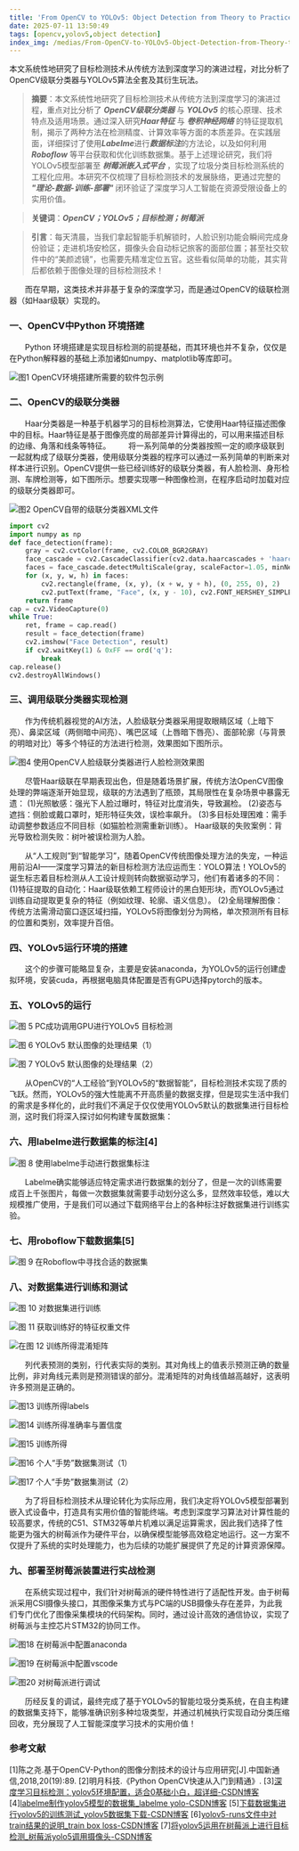 ```yaml
---
title: 'From OpenCV to YOLOv5: Object Detection from Theory to Practice'
date: 2025-07-11 13:50:49
tags: [opencv,yolov5,object detection]
index_img: /medias/From-OpenCV-to-YOLOv5-Object-Detection-from-Theory-to-Practice.png
---
```



本文系统性地研究了目标检测技术从传统方法到深度学习的演进过程，对比分析了OpenCV级联分类器与YOLOv5算法全套及其衍生玩法。

 <!-- more -->
 
>**摘要**：本文系统性地研究了目标检测技术从传统方法到深度学习的演进过程，重点对比分析了 ***OpenCV级联分类器*** 与 ***YOLOv5*** 的核心原理、技术特点及适用场景。通过深入研究***Haar特征*** 与 ***卷积神经网络*** 的特征提取机制，揭示了两种方法在检测精度、计算效率等方面的本质差异。在实践层面，详细探讨了使用***Labelme***进行***数据标注***的方法论，以及如何利用 ***Roboflow*** 等平台获取和优化训练数据集。基于上述理论研究，我们将YOLOv5模型部署至 ***树莓派嵌入式平台*** ，实现了垃圾分类目标检测系统的工程化应用。本研究不仅梳理了目标检测技术的发展脉络，更通过完整的 ***"理论-数据-训练-部署"*** 闭环验证了深度学习人工智能在资源受限设备上的实用价值。

>**关键词**：***OpenCV；YOLOv5；目标检测；树莓派***

>**引言**：每天清晨，当我们拿起智能手机解锁时，人脸识别功能会瞬间完成身份验证；走进机场安检区，摄像头会自动标记旅客的面部位置；甚至社交软件中的“美颜滤镜”，也需要先精准定位五官。这些看似简单的功能，其实背后都依赖于图像处理的目标检测技术！

&emsp;&emsp;而在早期，这类技术并非基于复杂的深度学习，而是通过OpenCV的级联检测器（如Haar级联）实现的。

### 一、OpenCV中Python 环境搭建
&emsp;&emsp;Python 环境搭建是实现目标检测的前提基础，而其环境也并不复杂，仅仅是在Python解释器的基础上添加诸如numpy、matplotlib等库即可。

![图1 OpenCV环境搭建所需要的软件包示例](/images/From-OpenCV-to-YOLOv5-Object-Detection-from-Theory-to-Practice/图片1.png)

### 二、OpenCV的级联分类器
&emsp;&emsp;Haar分类器是一种基于机器学习的目标检测算法，它使用Haar特征描述图像中的目标。Haar特征是基于图像亮度的局部差异计算得出的，可以用来描述目标的边缘、角落和线条等特征。
&emsp;&emsp;将一系列简单的分类器按照一定的顺序级联到一起就构成了级联分类器，使用级联分类器的程序可以通过一系列简单的判断来对样本进行识别。OpenCV提供一些已经训练好的级联分类器，有人脸检测、身形检测、车牌检测等，如下图所示。想要实现哪一种图像检测，在程序启动时加载对应的级联分类器即可。

![图2 OpenCV自带的级联分类器XML文件](/images/From-OpenCV-to-YOLOv5-Object-Detection-from-Theory-to-Practice/图片2.png)

```python
import cv2
import numpy as np
def face_detection(frame):
    gray = cv2.cvtColor(frame, cv2.COLOR_BGR2GRAY)
    face_cascade = cv2.CascadeClassifier(cv2.data.haarcascades + 'haarcascade_frontalface_default.xml')
    faces = face_cascade.detectMultiScale(gray, scaleFactor=1.05, minNeighbors=9, minSize=(30, 30))
    for (x, y, w, h) in faces:
        cv2.rectangle(frame, (x, y), (x + w, y + h), (0, 255, 0), 2)
        cv2.putText(frame, "Face", (x, y - 10), cv2.FONT_HERSHEY_SIMPLEX, 0.9, (0, 255, 0), 2)
    return frame
cap = cv2.VideoCapture(0)
while True:
    ret, frame = cap.read()
    result = face_detection(frame)
    cv2.imshow("Face Detection", result)
    if cv2.waitKey(1) & 0xFF == ord('q'):
        break
cap.release()
cv2.destroyAllWindows()
```

### 三、调用级联分类器实现检测
&emsp;&emsp;作为传统机器视觉的AI方法，人脸级联分类器采用提取眼睛区域（上暗下亮）、鼻梁区域（两侧暗中间亮）、嘴巴区域（上唇暗下唇亮）、面部轮廓（与背景的明暗对比）等多个特征的方法进行检测，效果图如下图所示。

![图4 使用OpenCV人脸级联分类器进行人脸检测效果图](/images/From-OpenCV-to-YOLOv5-Object-Detection-from-Theory-to-Practice/图片3.png)

&emsp;&emsp;尽管Haar级联在早期表现出色，但是随着场景扩展，传统方法OpenCV图像处理的弊端逐渐开始显现，级联的方法遇到了瓶颈，其局限性在复杂场景中暴露无遗：
(1)光照敏感：强光下人脸过曝时，特征对比度消失，导致漏检。
(2)姿态与遮挡：侧脸或戴口罩时，矩形特征失效，误检率飙升。
(3)多目标处理困难：需手动调整参数适应不同目标（如猫脸检测需重新训练）。
Haar级联的失败案例：背光导致检测失败：树叶被误检测为人脸。

&emsp;&emsp;从“人工规则”到“智能学习”，随着OpenCV传统图像处理方法的失宠，一种运用前沿AI——深度学习算法的新目标检测方法应运而生：YOLO算法！YOLOv5的诞生标志着目标检测从人工设计规则转向数据驱动学习，他们有着诸多的不同：
(1)特征提取的自动化：Haar级联依赖工程师设计的黑白矩形块，而YOLOv5通过训练自动提取更复杂的特征（例如纹理、轮廓、语义信息）。
(2)全局理解图像：传统方法需滑动窗口逐区域扫描，YOLOv5将图像划分为网格，单次预测所有目标的位置和类别，效率提升百倍。
### 四、YOLOv5运行环境的搭建
&emsp;&emsp;这个的步骤可能略显复杂，主要是安装anaconda，为YOLOv5的运行创建虚拟环境，安装cuda，再根据电脑具体配置是否有GPU选择pytorch的版本。

### 五、YOLOv5的运行

![图 5 PC成功调用GPU进行YOLOv5 目标检测](/images/From-OpenCV-to-YOLOv5-Object-Detection-from-Theory-to-Practice/图片5.png)

![图 6 YOLOv5 默认图像的处理结果（1）](/images/From-OpenCV-to-YOLOv5-Object-Detection-from-Theory-to-Practice/图片6.png)

![图 7 YOLOv5 默认图像的处理结果（2）](/images/From-OpenCV-to-YOLOv5-Object-Detection-from-Theory-to-Practice/图片7.png)

&emsp;&emsp;从OpenCV的“人工经验”到YOLOv5的“数据智能”，目标检测技术实现了质的飞跃。然而，YOLOv5的强大性能离不开高质量的数据支撑，但是现实生活中我们的需求是多样化的，此时我们不满足于仅仅使用YOLOv5默认的数据集进行目标检测，这时我们将深入探讨如何构建专属数据集：
### 六、用labelme进行数据集的标注[4]

![图 8 使用labelme手动进行数据集标注](/images/From-OpenCV-to-YOLOv5-Object-Detection-from-Theory-to-Practice/图片8.png)

&emsp;&emsp;Labelme确实能够适应特定需求进行数据集的划分了，但是一次的训练需要成百上千张图片，每做一次数据集就需要手动划分这么多，显然效率较低，难以大规模推广使用，于是我们可以通过下载网络平台上的各种标注好数据集进行训练实验。
### 七、用roboflow下载数据集[5]

![图 9 在Roboflow中寻找合适的数据集](/images/From-OpenCV-to-YOLOv5-Object-Detection-from-Theory-to-Practice/图片9.png)

### 八、对数据集进行训练和测试

![图 10 对数据集进行训练](/images/From-OpenCV-to-YOLOv5-Object-Detection-from-Theory-to-Practice/图片10.png)

![图 11 获取训练好的特征权重文件](/images/From-OpenCV-to-YOLOv5-Object-Detection-from-Theory-to-Practice/图片11.png)

![在图 12 训练所得混淆矩阵](/images/From-OpenCV-to-YOLOv5-Object-Detection-from-Theory-to-Practice/图片12.png)

&emsp;&emsp;列代表预测的类别，行代表实际的类别。其对角线上的值表示预测正确的数量比例，非对角线元素则是预测错误的部分。混淆矩阵的对角线值越高越好，这表明许多预测是正确的。

![图13 训练所得labels](/images/From-OpenCV-to-YOLOv5-Object-Detection-from-Theory-to-Practice/图片13.png)

![图14 训练所得准确率与置信度](/images/From-OpenCV-to-YOLOv5-Object-Detection-from-Theory-to-Practice/图片14.png)

![图15 训练所得](/images/From-OpenCV-to-YOLOv5-Object-Detection-from-Theory-to-Practice/图片15.png)

![图16 个人“手势”数据集测试（1）](/images/From-OpenCV-to-YOLOv5-Object-Detection-from-Theory-to-Practice/图片16.png)

![图17 个人“手势”数据集测试（2）](/images/From-OpenCV-to-YOLOv5-Object-Detection-from-Theory-to-Practice/图片17.png)

&emsp;&emsp;为了将目标检测技术从理论转化为实际应用，我们决定将YOLOv5模型部署到嵌入式设备中，打造具有实用价值的智能终端。考虑到深度学习算法对计算性能的较高要求，传统的C51、STM32等单片机难以满足运算需求，因此我们选择了性能更为强大的树莓派作为硬件平台，以确保模型能够高效稳定地运行。这一方案不仅提升了系统的实时处理能力，也为后续的功能扩展提供了充足的计算资源保障。

### 九、部署至树莓派装置进行实战检测
&emsp;&emsp;在系统实现过程中，我们针对树莓派的硬件特性进行了适配性开发。由于树莓派采用CSI摄像头接口，其图像采集方式与PC端的USB摄像头存在差异，为此我们专门优化了图像采集模块的代码架构。同时，通过设计高效的通信协议，实现了树莓派与主控芯片STM32的协同工作。

![图18 在树莓派中配置anaconda](/images/From-OpenCV-to-YOLOv5-Object-Detection-from-Theory-to-Practice/图片18.png)

![图19 在树莓派中配置vscode](/images/From-OpenCV-to-YOLOv5-Object-Detection-from-Theory-to-Practice/图片19.png)

![图20 对树莓派进行调试](/images/From-OpenCV-to-YOLOv5-Object-Detection-from-Theory-to-Practice/图片20.png)

&emsp;&emsp;历经反复的调试，最终完成了基于YOLOv5的智能垃圾分类系统，在自主构建的数据集支持下，能够准确识别多种垃圾类型，并通过机械执行实现自动分类压缩回收，充分展现了人工智能深度学习技术的实用价值！

### 参考文献

[1]陈之尧.基于OpenCV-Python的图像分割技术的设计与应用研究[J].中国新通信,2018,20(19):89.
[2]明月科技.《Python OpenCV快速从入门到精通》.
[3][深度学习目标检测：yolov5环境配置，适合0基础小白，超详细-CSDN博客](https://blog.csdn.net/qq_67105081/article/details/138232424?ops_request_misc=%7B%22request_id%22%3A%22b368614c237378c5bf41ba67bb6c3883%22%2C%22scm%22%3A%2220140713.130102334..%22%7D&request_id=b368614c237378c5bf41ba67bb6c3883&biz_id=0&utm_medium=distribute.pc_search_result.none-task-blog-2~all~top_positive~default-1-138232424-null-null.142%5Ev102%5Epc_search_result_base2&utm_term=yolov5%E7%8E%AF%E5%A2%83%E9%85%8D%E7%BD%AE%E6%90%AD%E5%BB%BA&spm=1018.2226.3001.4187)
[4][labelme制作yolov5模型的数据集_labelme yolo-CSDN博客](https://blog.csdn.net/weixin_45736855/article/details/129583272?ops_request_misc=&request_id=&biz_id=102&utm_term=yolov5%E7%9A%84labelme%E6%A0%87%E6%B3%A8%E6%95%B0%E6%8D%AE%E9%9B%86&utm_medium=distribute.pc_search_result.none-task-blog-2~all~sobaiduweb~default-0-129583272.142%5Ev102%5Epc_search_result_base2&spm=1018.2226.3001.4187)
[5][下载数据集进行yolov5的训练测试_yolov5数据集下载-CSDN博客](https://blog.csdn.net/2401_86849688/article/details/145814831?spm=1001.2014.3001.5501)
[6][yolov5-runs文件中对train结果的说明_train box loss-CSDN博客](https://blog.csdn.net/qq_45305490/article/details/125219937?ops_request_misc=%7B%22request_id%22%3A%22d18d63f66eeb3c007e4fab2cfbb532b2%22%2C%22scm%22%3A%2220140713.130102334.pc_all.%22%7D&request_id=d18d63f66eeb3c007e4fab2cfbb532b2&biz_id=0&utm_medium=distribute.pc_search_result.none-task-blog-2~all~first_rank_ecpm_v1~rank_v31_ecpm-1-125219937-null-null.142%5Ev102%5Epc_search_result_base2&utm_term=yolov5%E6%96%87%E4%BB%B6%E4%B8%8B%E7%9A%84runs%20train&spm=1018.2226.3001.4187)
[7][将yolov5运用在树莓派上进行目标检测_树莓派yolo5调用摄像头-CSDN博客](https://blog.csdn.net/2401_86849688/article/details/145858990?spm=1001.2014.3001.5501)

